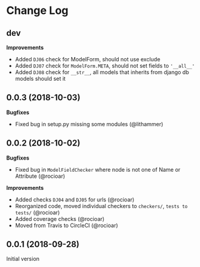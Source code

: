 Change Log
==========

dev
---

**Improvements**

- Added `DJ06` check for ModelForm, should not use exclude
- Added `DJ07` check for `ModelForm.META`, should not set fields to `'__all__'`
- Added `DJ08` check for `__str__`, all models that inherits from django db models should set it

0.0.3 (2018-10-03)
------------------

**Bugfixes**

- Fixed bug in setup.py missing some modules (@lithammer)

0.0.2 (2018-10-02)
------------------

**Bugfixes**

- Fixed bug in `ModelFieldChecker` where node is not one of Name or Attribute (@rocioar)

**Improvements**

- Added checks `DJ04` and `DJ05` for urls (@rocioar)
- Reorganized code, moved individual checkers to `checkers/`, `tests to tests/` (@rocioar)
- Added coverage checks (@rocioar)
- Moved from Travis to CircleCI (@rocioar)


0.0.1 (2018-09-28)
------------------

Initial version

